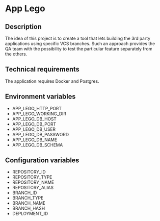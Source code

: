 # App Lego

## Description

The idea of this project is to create a tool that lets building the 3rd party applications using specific VCS branches.
Such an approach provides the QA team with the possibility to test the particular feature separately from the others.

## Technical requirements

The application requires Docker and Postgres.

## Environment variables

- APP_LEGO_HTTP_PORT
- APP_LEGO_WORKING_DIR
- APP_LEGO_DB_HOST
- APP_LEGO_DB_PORT
- APP_LEGO_DB_USER
- APP_LEGO_DB_PASSWORD
- APP_LEGO_DB_NAME
- APP_LEGO_DB_SCHEMA

## Configuration variables

- REPOSITORY_ID
- REPOSITORY_TYPE
- REPOSITORY_NAME
- REPOSITORY_ALIAS
- BRANCH_ID
- BRANCH_TYPE
- BRANCH_NAME
- BRANCH_HASH
- DEPLOYMENT_ID